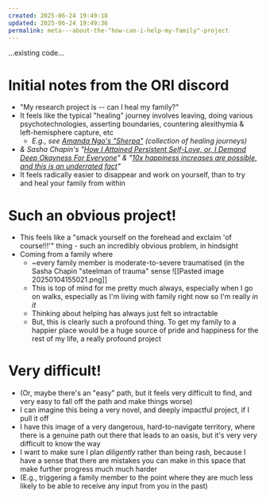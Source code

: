 ```yaml
---
created: 2025-06-24 19:49:18
updated: 2025-06-24 19:49:36
permalink: meta---about-the-"how-can-i-help-my-family"-project
---
```


...existing code...
# Initial notes from the ORI discord
- "My research project is -- can I heal my family?"
- It feels like the typical "healing" journey involves leaving, doing various psychotechnologies, asserting boundaries, countering alexithymia & left-hemisphere capture, etc
	- *E.g., see [Amanda Ngo's "Sherpa"](https://sherpa.onrender.com/) (collection of healing journeys)*
- *& Sasha Chapin's "[How I Attained Persistent Self-Love, or, I Demand Deep Okayness For Everyone](https://sashachapin.substack.com/p/how-i-attained-persistent-self-love)" & "[10x happiness increases are possible, and this is an underrated fact](https://sashachapin.substack.com/p/10x-happiness-increases-are-possible)"*
- It feels radically easier to disappear and work on yourself, than to try and heal your family from within
# Such an obvious project!
- This feels like a "smack yourself on the forehead and exclaim 'of course!!!'" thing - such an incredibly obvious problem, in hindsight
- Coming from a family where 
	- ~every family member is moderate-to-severe traumatised (in the Sasha Chapin "steelman of trauma" sense
	![[Pasted image 20250104155021.png]]
	- This is top of mind for me pretty much always, especially when I go on walks, especially as I'm living with family right now so I'm really *in it* 
	- Thinking about helping has always just felt so intractable 
	- But, this is clearly such a profound thing. To get my family to a happier place would be a huge source of pride and happiness for the rest of my life, a really profound project
# Very difficult! 
- (Or, maybe there's an "easy" path, but it feels very difficult to find, and very easy to fall off the path and make things worse)
- I can imagine this being a very novel, and deeply impactful project, if I pull it off
- I have this image of a very dangerous, hard-to-navigate territory, where there is a genuine path out there that leads to an oasis, but it's very very difficult to know the way
- I want to make sure I plan _diligently_ rather than being rash, because I have a sense that there are mistakes you can make in this space that make further progress much much harder
- (E.g., triggering a family member to the point where they are much less likely to be able to receive any input from you in the past)